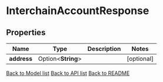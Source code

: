 # InterchainAccountResponse

## Properties

Name | Type | Description | Notes
------------ | ------------- | ------------- | -------------
**address** | Option<**String**> |  | [optional]

[Back to Model list](../README.md#documentation-for-models) [Back to API list](../README.md#documentation-for-api-endpoints) [Back to README](../README.md)


